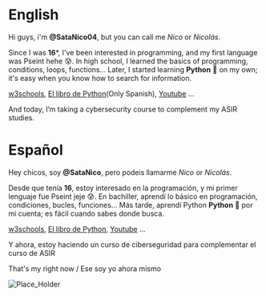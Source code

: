 # English

Hi guys, i'm **@SataNico04**, but you can call me *Nico* or *Nicolás*.

Since I was **16***, I've been interested in programming, and my first language was Pseint hehe 😰.
In high school, I learned the basics of programming, conditions, loops, functions...
Later, I started learning **Python** 🐍 on my own; it's easy when you know how to search for information.

[w3schools](https://www.w3schools.com/python/default.asp), [El libro de Python](https://ellibrodepython.com/)(Only Spanish), [Youtube](https://www.youtube.com) ...

And today, I’m taking a cybersecurity course to complement my ASIR studies.

# Español

Hey chicos, soy **@SataNico**, pero podeis llamarme *Nico* or *Nicolás*.

Desde que tenía **16**, estoy interesado en la programación, y mi primer lenguaje fue Pseint jeje 😰.
En bachiller, aprendí lo básico en programación, condiciones, bucles, funciones...
Más tarde, aprendí Python **Python** 🐍 por mi cuenta; es fácil cuando sabes donde busca.

[w3schools](https://www.w3schools.com/python/default.asp), [El libro de Python](https://ellibrodepython.com/), [Youtube](https://www.youtube.com) ...

Y ahora, estoy haciendo un curso de ciberseguridad para complementar el curso de ASIR

That's my right now / Ese soy yo ahora mismo

![Place_Holder](./Hackerman.jpeg)
